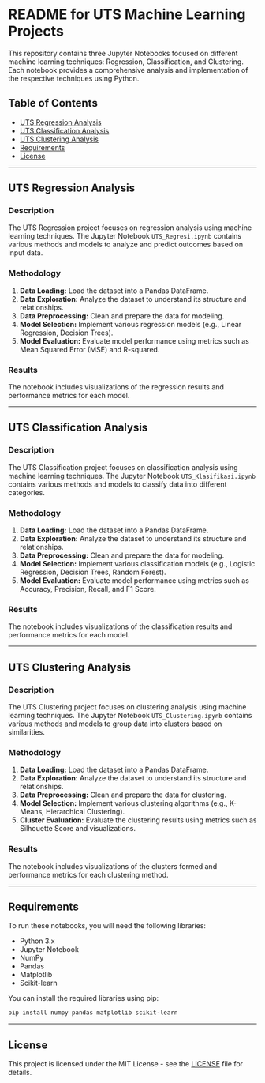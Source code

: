 # README for UTS Machine Learning Projects

This repository contains three Jupyter Notebooks focused on different machine learning techniques: Regression, Classification, and Clustering. Each notebook provides a comprehensive analysis and implementation of the respective techniques using Python.

## Table of Contents

- [UTS Regression Analysis](#uts-regression-analysis)
- [UTS Classification Analysis](#uts-classification-analysis)
- [UTS Clustering Analysis](#uts-clustering-analysis)
- [Requirements](#requirements)
- [License](#license)

---

## UTS Regression Analysis

### Description

The UTS Regression project focuses on regression analysis using machine learning techniques. The Jupyter Notebook `UTS_Regresi.ipynb` contains various methods and models to analyze and predict outcomes based on input data.

### Methodology

1. **Data Loading:** Load the dataset into a Pandas DataFrame.
2. **Data Exploration:** Analyze the dataset to understand its structure and relationships.
3. **Data Preprocessing:** Clean and prepare the data for modeling.
4. **Model Selection:** Implement various regression models (e.g., Linear Regression, Decision Trees).
5. **Model Evaluation:** Evaluate model performance using metrics such as Mean Squared Error (MSE) and R-squared.

### Results

The notebook includes visualizations of the regression results and performance metrics for each model.

---

## UTS Classification Analysis

### Description

The UTS Classification project focuses on classification analysis using machine learning techniques. The Jupyter Notebook `UTS_Klasifikasi.ipynb` contains various methods and models to classify data into different categories.

### Methodology

1. **Data Loading:** Load the dataset into a Pandas DataFrame.
2. **Data Exploration:** Analyze the dataset to understand its structure and relationships.
3. **Data Preprocessing:** Clean and prepare the data for modeling.
4. **Model Selection:** Implement various classification models (e.g., Logistic Regression, Decision Trees, Random Forest).
5. **Model Evaluation:** Evaluate model performance using metrics such as Accuracy, Precision, Recall, and F1 Score.

### Results

The notebook includes visualizations of the classification results and performance metrics for each model.

---

## UTS Clustering Analysis

### Description

The UTS Clustering project focuses on clustering analysis using machine learning techniques. The Jupyter Notebook `UTS_Clustering.ipynb` contains various methods and models to group data into clusters based on similarities.

### Methodology

1. **Data Loading:** Load the dataset into a Pandas DataFrame.
2. **Data Exploration:** Analyze the dataset to understand its structure and relationships.
3. **Data Preprocessing:** Clean and prepare the data for clustering.
4. **Model Selection:** Implement various clustering algorithms (e.g., K-Means, Hierarchical Clustering).
5. **Cluster Evaluation:** Evaluate the clustering results using metrics such as Silhouette Score and visualizations.

### Results

The notebook includes visualizations of the clusters formed and performance metrics for each clustering method.

---

## Requirements

To run these notebooks, you will need the following libraries:

- Python 3.x
- Jupyter Notebook
- NumPy
- Pandas
- Matplotlib
- Scikit-learn

You can install the required libraries using pip:

```bash
pip install numpy pandas matplotlib scikit-learn
```

---

## License

This project is licensed under the MIT License - see the [LICENSE](LICENSE) file for details.
